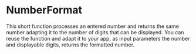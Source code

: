 # NumberFormat

This short function processes an entered number and returns the same number adapting it to the number of digits that can be displayed.
You can reuse the function and adapt it to your app, as input parameters the number and displayable digits, returns the formatted number.
